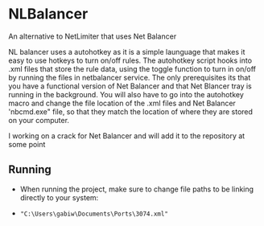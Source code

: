 # NLBalancer
An alternative to NetLimiter that uses Net Balancer

NL balancer uses a autohotkey as it is a simple launguage that makes it easy to use hotkeys to turn on/off rules.
The autohotkey script hooks into .xml files that store the rule data, using the toggle function to turn in on/off by running the files in netbalancer service.
The only prerequisites its that you have a functional version of Net Balancer and that Net Blancer tray is running in the background.
You will also have to go into the autohotkey macro and change the file location of the .xml files and Net Balancer 'nbcmd.exe" file, so that they match the location of where they are stored on your computer.

I working on a crack for Net Balancer and will add it to the repository at some point

## Running
- When running the project, make sure to change file paths to be linking directly to your system:
- ```
  "C:\Users\gabiw\Documents\Ports\3074.xml"
  ```
